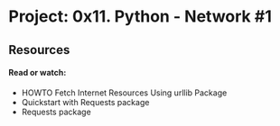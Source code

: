 # Project: 0x11. Python - Network #1

## Resources

#### Read or watch:
* HOWTO Fetch Internet Resources Using urllib Package
* Quickstart with Requests package
* Requests package

